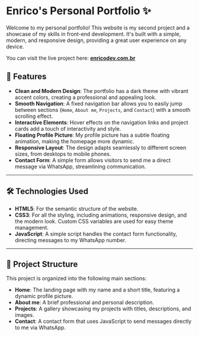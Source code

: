 # Enrico's Personal Portfolio ✨

Welcome to my personal portfolio! This website is my second project and a showcase of my skills in front-end development. It's built with a simple, modern, and responsive design, providing a great user experience on any device.

You can visit the live project here: [**enricodev.com.br**](https://enricodev.com.br)

## 🚀 **Features**

- **Clean and Modern Design**: The portfolio has a dark theme with vibrant accent colors, creating a professional and appealing look.
- **Smooth Navigation**: A fixed navigation bar allows you to easily jump between sections (`Home`, `About me`, `Projects`, and `Contact`) with a smooth scrolling effect.
- **Interactive Elements**: Hover effects on the navigation links and project cards add a touch of interactivity and style.
- **Floating Profile Picture**: My profile picture has a subtle floating animation, making the homepage more dynamic.
- **Responsive Layout**: The design adapts seamlessly to different screen sizes, from desktops to mobile phones.
- **Contact Form**: A simple form allows visitors to send me a direct message via WhatsApp, streamlining communication.

---

## 🛠️ **Technologies Used**

- **HTML5**: For the semantic structure of the website.
- **CSS3**: For all the styling, including animations, responsive design, and the modern look. Custom CSS variables are used for easy theme management.
- **JavaScript**: A simple script handles the contact form functionality, directing messages to my WhatsApp number.

---

## 📂 **Project Structure**

This project is organized into the following main sections:

- **Home**: The landing page with my name and a short title, featuring a dynamic profile picture.
- **About me**: A brief professional and personal description.
- **Projects**: A gallery showcasing my projects with titles, descriptions, and images.
- **Contact**: A contact form that uses JavaScript to send messages directly to me via WhatsApp.

